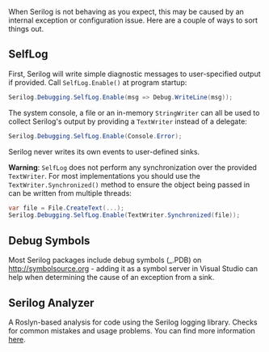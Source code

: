 When Serilog is not behaving as you expect, this may be caused by an internal exception or configuration issue. Here are a couple of ways to sort things out.

## SelfLog

First, Serilog will write simple diagnostic messages to user-specified output if provided. Call `SelfLog.Enable()` at program startup:

```csharp
Serilog.Debugging.SelfLog.Enable(msg => Debug.WriteLine(msg));
```

The system console, a file or an in-memory `StringWriter` can all be used to collect Serilog's output by providing a `TextWriter` instead of a delegate:

```csharp
Serilog.Debugging.SelfLog.Enable(Console.Error);
```

Serilog never writes its own events to user-defined sinks.

**Warning**: `SelfLog` does not perform any synchronization over the provided `TextWriter`. For most implementations you should use the `TextWriter.Synchronized()` method to ensure the object being passed in can be written from multiple threads:

```csharp
var file = File.CreateText(...);
Serilog.Debugging.SelfLog.Enable(TextWriter.Synchronized(file));
```

## Debug Symbols

Most Serilog packages include debug symbols (_.PDB) on http://symbolsource.org - adding it as a symbol server in Visual Studio can help when determining the cause of an exception from a sink.

## Serilog Analyzer

A Roslyn-based analysis for code using the Serilog logging library. Checks for common mistakes and usage problems. You can find more information [here](https://github.com/Suchiman/SerilogAnalyzer).
